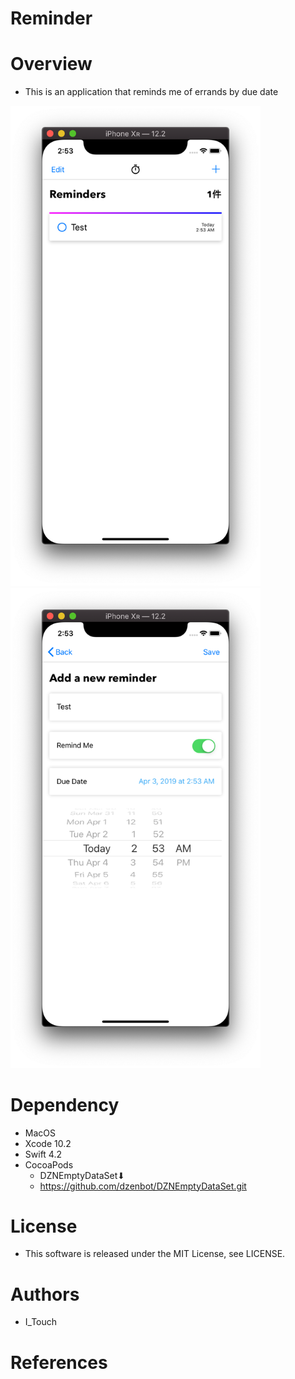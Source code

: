 # Reminder

# Overview

* This is an application that reminds me of errands by due date

<img src="https://github.com/HT16A087/Images/blob/master/reminderView.png" width="400.0">　
<img src="https://github.com/HT16A087/Images/blob/master/addReminderVIew.png" width="400.0">

# Dependency

* MacOS
* Xcode 10.2
* Swift 4.2
* CocoaPods
  * DZNEmptyDataSet⬇
  * https://github.com/dzenbot/DZNEmptyDataSet.git

# License

* This software is released under the MIT License, see LICENSE.

# Authors

* I_Touch

# References

